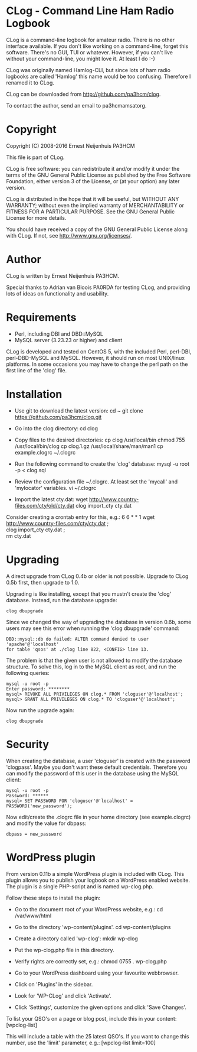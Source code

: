 # CLog - Command Line Ham Radio Logbook

CLog is a command-line logbook for amateur radio. There is no other
interface available. If you don't like working on a command-line, forget this
software. There's no GUI, TUI or whatever. However, if you can't live without
your command-line, you might love it. At least I do :-)

CLog was originally named Hamlog-CLI, but since lots of ham radio logbooks are
called 'Hamlog' this name would be too confusing. Therefore I renamed it to
CLog.

CLog can be downloaded from http://github.com/pa3hcm/clog.

To contact the author, send an email to pa3hcm<at>amsat<dot>org.


# Copyright

Copyright (C) 2008-2016 Ernest Neijenhuis PA3HCM

This file is part of CLog.

CLog is free software: you can redistribute it and/or modify it under the terms
of the GNU General Public License as published by the Free Software Foundation,
either version 3 of the License, or (at your option) any later version.

CLog is distributed in the hope that it will be useful, but WITHOUT ANY
WARRANTY; without even the implied warranty of MERCHANTABILITY or FITNESS FOR A
PARTICULAR PURPOSE. See the GNU General Public License for more details.

You should have received a copy of the GNU General Public License along with
CLog. If not, see <http://www.gnu.org/licenses/>.


# Author

CLog is written by Ernest Neijenhuis PA3HCM.

Special thanks to Adrian van Bloois PA0RDA for testing CLog, and providing lots
of ideas on functionality and usability.


# Requirements

* Perl, including DBI and DBD::MySQL
* MySQL server (3.23.23 or higher) and client

CLog is developed and tested on CentOS 5, with the included Perl, perl-DBI,
perl-DBD-MySQL and MySQL. However, it should run on most UNIX/linux platforms.
In some occasions you may have to change the perl path on the first line of the
'clog' file.


# Installation

* Use git to download the latest version:
    cd ~
    git clone https://github.com/pa3hcm/clog.git

* Go into the clog directory:
    cd clog

* Copy files to the desired directories:
    cp clog /usr/local/bin
    chmod 755 /usr/local/bin/clog
    cp clog.1.gz /usr/local/share/man/man1
    cp example.clogrc ~/.clogrc

* Run the following command to create the 'clog' database:
    mysql -u root -p < clog.sql

* Review the configuration file ~/.clogrc. At least set the 'mycall' and
  'mylocator' variables.
    vi ~/.clogrc

* Import the latest cty.dat:
    wget http://www.country-files.com/cty/old/cty.dat
    clog import_cty cty.dat

Consider creating a crontab entry for this, e.g.:
    6 6 * * 1 wget http://www.country-files.com/cty/cty.dat ; \
            clog import_cty cty.dat ; \
            rm cty.dat


# Upgrading

A direct upgrade from CLog 0.4b or older is not possible. Upgrade to CLog 0.5b
first, then upgrade to 1.0.

Upgrading is like installing, except that you mustn't create the 'clog'
database. Instead, run the database upgrade:

    clog dbupgrade

Since we changed the way of upgrading the database in version 0.6b, some users
may see this error when running the 'clog dbupgrade' command:

    DBD::mysql::db do failed: ALTER command denied to user 'apache'@'localhost'
    for table 'qsos' at ./clog line 822, <CONFIG> line 13.

The problem is that the given user is not allowed to modify the database
structure. To solve this, log in to the MySQL client as root, and run the
following queries:

    mysql -u root -p
    Enter password: ********
    mysql> REVOKE ALL PRIVILEGES ON clog.* FROM 'cloguser'@'localhost';
    mysql> GRANT ALL PRIVILEGES ON clog.* TO 'cloguser'@'localhost'; 

Now run the upgrade again:

    clog dbupgrade


# Security

When creating the database, a user 'cloguser' is created with the password
'clogpass'. Maybe you don't want these default credentials. Therefore you can
modify the password of this user in the database using the MySQL client:

    mysql -u root -p
    Password: ******
    mysql> SET PASSWORD FOR 'cloguser'@'localhost' = PASSWORD('new_password');

Now edit/create the .clogrc file in your home directory (see example.clogrc)
and modify the value for dbpass:

    dbpass = new_password


# WordPress plugin

From version 0.11b a simple WordPress plugin is included with CLog. This
plugin allows you to publish your logbook on a WordPress enabled website.
The plugin is a single PHP-script and is named wp-clog.php.

Follow these steps to install the plugin:

* Go to the document root of your WordPress website, e.g.:
    cd /var/www/html

* Go to the directory 'wp-content/plugins'.
    cd wp-content/plugins

* Create a directory called 'wp-clog':
    mkdir wp-clog

* Put the wp-clog.php file in this directory.

* Verify rights are correctly set, e.g.:
    chmod 0755 . wp-clog.php

* Go to your WordPress dashboard using your favourite webbrowser.

* Click on 'Plugins' in the sidebar.

* Look for 'WP-CLog' and click 'Activate'.

* Click 'Settings', customize the given options and click 'Save Changes'.

To list your QSO's on a page or blog post, include this in your content:
    [wpclog-list]

This will include a table with the 25 latest QSO's. If you want to change
this number, use the 'limit' parameter, e.g.:
    [wpclog-list limit=100]


